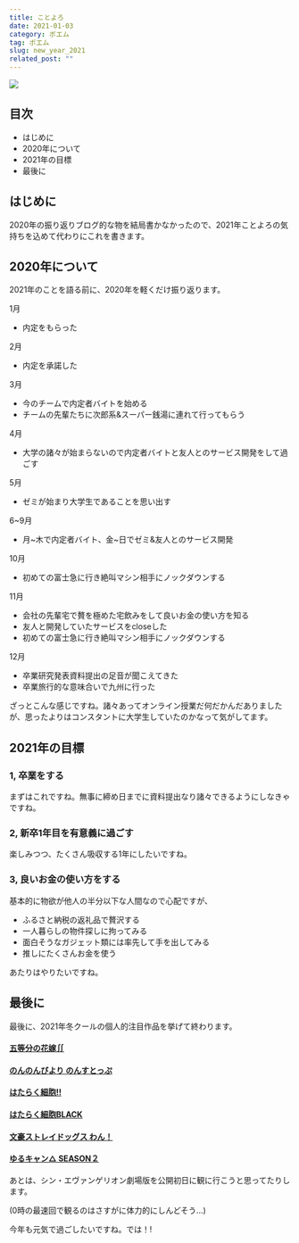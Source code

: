 ```yaml
---
title: ことよろ
date: 2021-01-03
category: ポエム
tag: ポエム
slug: new_year_2021
related_post: ""
---
```

![](../../../images/akabeko.png)

## 目次

* はじめに
* 2020年について
* 2021年の目標
* 最後に

## はじめに

2020年の振り返りブログ的な物を結局書かなかったので、2021年ことよろの気持ちを込めて代わりにこれを書きます。

## 2020年について

2021年のことを語る前に、2020年を軽くだけ振り返ります。

1月 

* 内定をもらった

2月

* 内定を承諾した

3月

* 今のチームで内定者バイトを始める
* チームの先輩たちに次郎系&スーパー銭湯に連れて行ってもらう

4月

* 大学の諸々が始まらないので内定者バイトと友人とのサービス開発をして過ごす

5月

* ゼミが始まり大学生であることを思い出す

6~9月

* 月\~木で内定者バイト、金\~日でゼミ&友人とのサービス開発

10月

* 初めての富士急に行き絶叫マシン相手にノックダウンする

11月

* 会社の先輩宅で贅を極めた宅飲みをして良いお金の使い方を知る
* 友人と開発していたサービスをcloseした
* 初めての富士急に行き絶叫マシン相手にノックダウンする

12月

* 卒業研究発表資料提出の足音が聞こえてきた
* 卒業旅行的な意味合いで九州に行った

ざっとこんな感じですね。諸々あってオンライン授業だ何だかんだありましたが、思ったよりはコンスタントに大学生していたのかなって気がしてます。

## 2021年の目標

### 1, 卒業をする

まずはこれですね。無事に締め日までに資料提出なり諸々できるようにしなきゃですね。

### 2, 新卒1年目を有意義に過ごす

楽しみつつ、たくさん吸収する1年にしたいですね。

### 3, 良いお金の使い方をする

基本的に物欲が他人の半分以下な人間なので心配ですが、

* ふるさと納税の返礼品で贅沢する
* 一人暮らしの物件探しに拘ってみる
* 面白そうなガジェット類には率先して手を出してみる
* 推しにたくさんお金を使う

あたりはやりたいですね。

## 最後に

最後に、2021年冬クールの個人的注目作品を挙げて終わります。

#### [五等分の花嫁∬](https://www.tbs.co.jp/anime/5hanayome/)

#### [のんのんびより のんすとっぷ](https://nonnontv.com/tvanime/)

#### [はたらく細胞!!](https://hataraku-saibou.com/)

#### [はたらく細胞BLACK](https://saibou-black.com/)

#### [文豪ストレイドッグス わん！](https://bungo-stray-dogs-wan.com/)

#### [ゆるキャン△ SEASON２](https://yurucamp.jp/second/)

あとは、シン・エヴァンゲリオン劇場版を公開初日に観に行こうと思ってたりします。

(0時の最速回で観るのはさすがに体力的にしんどそう...)

今年も元気で過ごしたいですね。では！!